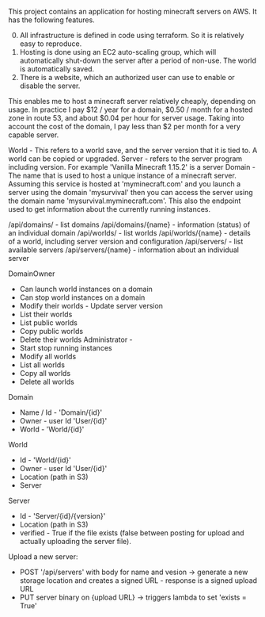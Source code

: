 
This project contains an application for hosting minecraft servers on AWS. It
has the following features.

0. All infrastructure is defined in code using terraform. So it is relatively
   easy to reproduce.
1. Hosting is done using an EC2 auto-scaling group, which will automatically
   shut-down the server after a period of non-use.  The world is automatically
   saved.
2. There is a website, which an authorized user can use to enable or disable
   the server.

This enables me to host a minecraft server relatively cheaply, depending on
usage.  In practice I pay $12 / year for a domain, $0.50 / month for a hosted
zone in route 53, and about $0.04 per hour for server usage.  Taking into
account the cost of the domain, I pay less than $2 per month for a very capable
server.

World - This refers to a world save, and the server version that it is tied to.  A world can be copied or upgraded.
Server - refers to the server program including version. For example 'Vanilla Minecraft 1.15.2' is a server
Domain - The name that is used to host a unique instance of a minecraft server.  Assuming this service is hosted at 'myminecraft.com' and you launch a server using the domain 'mysurvival' then you can access the server using the domain name 'mysurvival.myminecraft.com'.  This also the endpoint used to get information about the currently running instances.




/api/domains/ - list domains
/api/domains/{name} - information (status) of an individual domain
/api/worlds/ - list worlds
/api/worlds/{name} - details of a world, including server version and configuration
/api/servers/ - list available servers
/api/servers/{name} - information about an individual server



  DomainOwner
   - Can launch world instances on a domain
   - Can stop world instances on a domain
   - Modify their worlds
    - Update server version
   - List their worlds
   - List public worlds
   - Copy public worlds
   - Delete their worlds
  Administrator -
   - Start stop running instances
   - Modify all worlds
   - List all worlds
   - Copy all worlds
   - Delete all worlds

Domain
 + Name / Id - 'Domain/{id}'
 + Owner - user Id 'User/{id}'
 + World - 'World/{id}'

World
 + Id - 'World/{id}'
 + Owner - user Id 'User/{id}'
 + Location (path in S3)
 + Server

Server
 + Id - 'Server/{id}/{version}'
 + Location  (path in S3)
 + verified - True if the file exists (false between posting for upload and actually uploading the server file).


Upload a new server:
  + POST '/api/servers' with body for name and vesion -> generate a new storage location and creates a signed URL - response is a signed upload URL
  + PUT server binary on {upload URL} -> triggers lambda to set 'exists = True'


